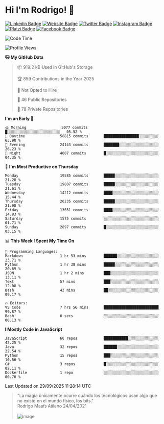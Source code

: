 # Hi I'm Rodrigo! 👋
[![Linkedin Badge](https://img.shields.io/badge/-rmaafs-blue?style=flat&logo=Linkedin&logoColor=white&link=https://www.linkedin.com/in/rmaafs/)](https://www.linkedin.com/in/rmaafs/)
[![Website Badge](https://img.shields.io/badge/-rmaafs.com-0a192f?style=flat&logo=Google-Chrome&logoColor=white&link=https://rmaafs.com)](https://rmaafs.com)
[![Twitter Badge](https://img.shields.io/badge/-@royendero-1ca0f1?style=flat&labelColor=1ca0f1&logo=twitter&logoColor=white&link=https://twitter.com/royendero)](https://twitter.com/royendero)
[![Instagram Badge](https://img.shields.io/badge/-@rmaafs-purple?style=flat&logo=instagram&logoColor=white&link=https://instagram.com/rmaafs/)](https://instagram.com/rmaafs)
[![Platzi Badge](https://img.shields.io/badge/-rmaafs-203845?style=flat&logo=Platzi&logoColor=98CA3F&link=https://platzi.com/p/rmaafs/)](https://platzi.com/p/rmaafs/)
[![Facebook Badge](https://img.shields.io/badge/-rmaafs-046CE4?style=flat&logo=Facebook&logoColor=white&link=https://www.facebook.com/rmaafs/)](https://www.facebook.com/rmaafs/)

<!--START_SECTION:waka-->
![Code Time](http://img.shields.io/badge/Code%20Time-3%2C619%20hrs%2029%20mins-blue)

![Profile Views](http://img.shields.io/badge/Profile%20Views-0-blue)

**🐱 My GitHub Data** 

> 📦 919.2 kB Used in GitHub's Storage 
 > 
> 🏆 859 Contributions in the Year 2025
 > 
> 🚫 Not Opted to Hire
 > 
> 📜 46 Public Repositories 
 > 
> 🔑 78 Private Repositories 
 > 
**I'm an Early 🐤** 

```text
🌞 Morning                5077 commits        █░░░░░░░░░░░░░░░░░░░░░░░░   05.52 % 
🌆 Daytime                58815 commits       ████████████████░░░░░░░░░   63.90 % 
🌃 Evening                24143 commits       ███████░░░░░░░░░░░░░░░░░░   26.23 % 
🌙 Night                  4007 commits        █░░░░░░░░░░░░░░░░░░░░░░░░   04.35 % 
```
📅 **I'm Most Productive on Thursday** 

```text
Monday                   19585 commits       █████░░░░░░░░░░░░░░░░░░░░   21.28 % 
Tuesday                  19887 commits       █████░░░░░░░░░░░░░░░░░░░░   21.61 % 
Wednesday                14212 commits       ████░░░░░░░░░░░░░░░░░░░░░   15.44 % 
Thursday                 20235 commits       █████░░░░░░░░░░░░░░░░░░░░   21.98 % 
Friday                   13651 commits       ████░░░░░░░░░░░░░░░░░░░░░   14.83 % 
Saturday                 1575 commits        ░░░░░░░░░░░░░░░░░░░░░░░░░   01.71 % 
Sunday                   2897 commits        █░░░░░░░░░░░░░░░░░░░░░░░░   03.15 % 
```


📊 **This Week I Spent My Time On** 

```text
💬 Programming Languages: 
Markdown                 1 hr 53 mins        ██████░░░░░░░░░░░░░░░░░░░   23.71 % 
Python                   1 hr 38 mins        █████░░░░░░░░░░░░░░░░░░░░   20.69 % 
JSON                     1 hr 2 mins         ███░░░░░░░░░░░░░░░░░░░░░░   13.11 % 
Text                     57 mins             ███░░░░░░░░░░░░░░░░░░░░░░   12.08 % 
Bash                     43 mins             ██░░░░░░░░░░░░░░░░░░░░░░░   09.17 % 

🔥 Editors: 
VS Code                  7 hrs 56 mins       █████████████████████████   99.87 % 
Bash                     0 secs              ░░░░░░░░░░░░░░░░░░░░░░░░░   00.13 % 
```

**I Mostly Code in JavaScript** 

```text
JavaScript               60 repos            ███████████░░░░░░░░░░░░░░   42.25 % 
Java                     32 repos            ██████░░░░░░░░░░░░░░░░░░░   22.54 % 
Python                   15 repos            ███░░░░░░░░░░░░░░░░░░░░░░   10.56 % 
C#                       3 repos             █░░░░░░░░░░░░░░░░░░░░░░░░   02.11 % 
Dockerfile               1 repo              ░░░░░░░░░░░░░░░░░░░░░░░░░   00.70 % 
```




 Last Updated on 29/09/2025 11:28:14 UTC
<!--END_SECTION:waka-->

> "La magia únicamente ocurre cuándo los tecnológicos usan algo que no existe en el mundo físico, los bits."<br>
>  Rodrigo Maafs Atilano 24/04/2021
<br><br>
![image](https://user-images.githubusercontent.com/47652130/116024039-ff6eb680-a612-11eb-8b42-290c8922697e.png)
